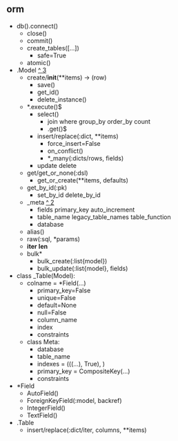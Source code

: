 ## orm
- db().connect()
  - close()
  - commit() 
  - create_tables([...])
    - safe=True
  - atomic()
- .Model [^ 3](https://docs.peewee-orm.com/en/latest/peewee/api.html#Model)
  - create/__init__(**items) -> (row)
    - save() 
    - get_id()
    - delete_instance()
  - *.execute()$
    - select()
      - join where group_by order_by count
      - .get()$
    - insert/replace(:dict, **items)
      - force_insert=False
      - on_conflict()
      - *_many(:dicts/rows, fields)
    - update delete
  - get/get_or_none(:dsl)
    - get_or_create(**items, defaults)
  - get_by_id(:pk)
    - set_by_id delete_by_id
  - _meta [^ 2](http://docs.peewee-orm.com/en/latest/peewee/models.html#model-options-and-table-metadata)
    - fields primary_key auto_increment  
    - table_name legacy_table_names table_function
    - database
  - alias()
  - raw(:sql, *params)
  - __iter__ __len__
  - bulk*
    - bulk_create(:list{model})
    - bulk_update(:list{model}, fields) 
- class _Table(Model):
  - colname = *Field(...)
    - primary_key=False
    - unique=False
    - default=None
    - null=False 
    - column_name
    - index
    - constraints
  - class Meta:
    - database
    - table_name
    - indexes = (((...), True), )
    - primary_key = CompositeKey(...)
    - constraints
- *Field
  - AutoField()
  - ForeignKeyField(:model, backref)
  - IntegerField()
  - TextField()
- .Table
  - insert/replace(:dict/iter, columns, **items)
